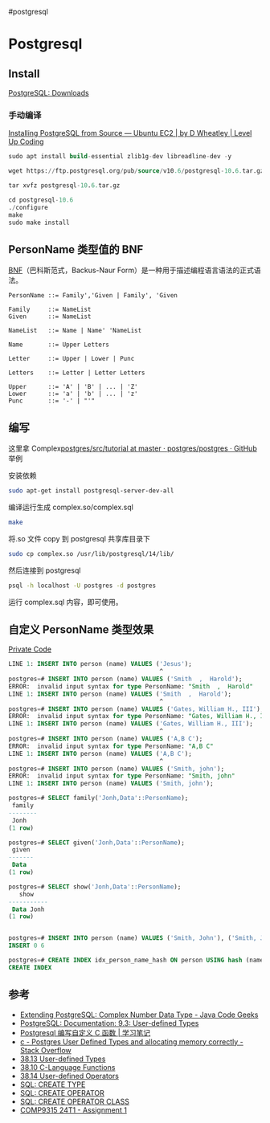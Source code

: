 #postgresql

# Postgresql

## Install

[PostgreSQL: Downloads](https://www.postgresql.org/download/)

### 手动编译

[Installing PostgreSQL from Source — Ubuntu EC2 | by D Wheatley | Level Up Coding](https://levelup.gitconnected.com/installing-postgresql-from-source-ubuntu-ec2-420a3612119b)

```sql
sudo apt install build-essential zlib1g-dev libreadline-dev -y

wget https://ftp.postgresql.org/pub/source/v10.6/postgresql-10.6.tar.gz

tar xvfz postgresql-10.6.tar.gz

cd postgresql-10.6
./configure
make
sudo make install
```

## PersonName 类型值的 BNF

[BNF](https://en.wikipedia.org/wiki/Backus%E2%80%93Naur_form)（巴科斯范式，Backus-Naur Form）是一种用于描述编程语言语法的正式语法。

```bnf
PersonName ::= Family','Given | Family', 'Given

Family     ::= NameList
Given      ::= NameList

NameList   ::= Name | Name' 'NameList

Name       ::= Upper Letters

Letter     ::= Upper | Lower | Punc

Letters    ::= Letter | Letter Letters

Upper      ::= 'A' | 'B' | ... | 'Z'
Lower      ::= 'a' | 'b' | ... | 'z'
Punc       ::= '-' | "'"
```

## 编写

这里拿 Complex[postgres/src/tutorial at master · postgres/postgres · GitHub](https://github.com/postgres/postgres/tree/master/src/tutorial)举例

安装依赖

```sh
sudo apt-get install postgresql-server-dev-all
```

编译运行生成 complex.so/complex.sql

```sh
make
```

将.so 文件 copy 到 postgresql 共享库目录下

```sh
sudo cp complex.so /usr/lib/postgresql/14/lib/
```

然后连接到 postgresql

```sh
psql -h localhost -U postgres -d postgres
```

运行 complex.sql 内容，即可使用。

## 自定义 PersonName 类型效果

[Private Code](https://github.com/cs-learning-every-day/business-hw/tree/main/pg-personname)

```sql
LINE 1: INSERT INTO person (name) VALUES ('Jesus');
                                          ^
postgres=# INSERT INTO person (name) VALUES ('Smith  ,  Harold');
ERROR:  invalid input syntax for type PersonName: "Smith  ,  Harold"
LINE 1: INSERT INTO person (name) VALUES ('Smith  ,  Harold');
                                          ^
postgres=# INSERT INTO person (name) VALUES ('Gates, William H., III');
ERROR:  invalid input syntax for type PersonName: "Gates, William H., III"
LINE 1: INSERT INTO person (name) VALUES ('Gates, William H., III');
                                          ^
postgres=# INSERT INTO person (name) VALUES ('A,B C');
ERROR:  invalid input syntax for type PersonName: "A,B C"
LINE 1: INSERT INTO person (name) VALUES ('A,B C');
                                          ^
postgres=# INSERT INTO person (name) VALUES ('Smith, john');
ERROR:  invalid input syntax for type PersonName: "Smith, john"
LINE 1: INSERT INTO person (name) VALUES ('Smith, john');

postgres=# SELECT family('Jonh,Data'::PersonName);
 family
--------
 Jonh
(1 row)

postgres=# SELECT given('Jonh,Data'::PersonName);
 given
-------
 Data
(1 row)

postgres=# SELECT show('Jonh,Data'::PersonName);
   show
-----------
 Data Jonh
(1 row)


postgres=# INSERT INTO person (name) VALUES ('Smith, John'), ('Smith, John'), ('O''Brien, Patrick Sean'), ('Mahagedara Patabendige, Minosha Mitsuaki Senakasiri'), ('I-Sun, Chen Wang'), ('Clifton-Everest, Charles Edward');
INSERT 0 6

postgres=# CREATE INDEX idx_person_name_hash ON person USING hash (name pname_hash_ops);
CREATE INDEX

```

## 参考

- [Extending PostgreSQL: Complex Number Data Type - Java Code Geeks](https://www.javacodegeeks.com/2015/08/extending-postgresql-complex-number-data-type.html)
- [PostgreSQL: Documentation: 9.3: User-defined Types](https://www.postgresql.org/docs/9.3/xtypes.html)
- [Postgresql 编写自定义 C 函数 | 学习笔记](https://zhmin.github.io/posts/postgresql-c-function/)
- [c - Postgres User Defined Types and allocating memory correctly - Stack Overflow](https://stackoverflow.com/questions/54173021/postgres-user-defined-types-and-allocating-memory-correctly)
- [38.13 User-defined Types](https://www.postgresql.org/docs/16/xtypes.html)
- [38.10 C-Language Functions](https://www.postgresql.org/docs/16/xfunc-c.html)
- [38.14 User-defined Operators](https://www.postgresql.org/docs/16/xoper.html)
- [SQL: CREATE TYPE](https://www.postgresql.org/docs/16/sql-createtype.html)
- [SQL: CREATE OPERATOR](https://www.postgresql.org/docs/16/sql-createoperator.html)
- [SQL: CREATE OPERATOR CLASS](https://www.postgresql.org/docs/16/sql-createopclass.html)
- [COMP9315 24T1 - Assignment 1](https://cgi.cse.unsw.edu.au/%7Ecs9315/24T1/assignments/ass1/index.php)

